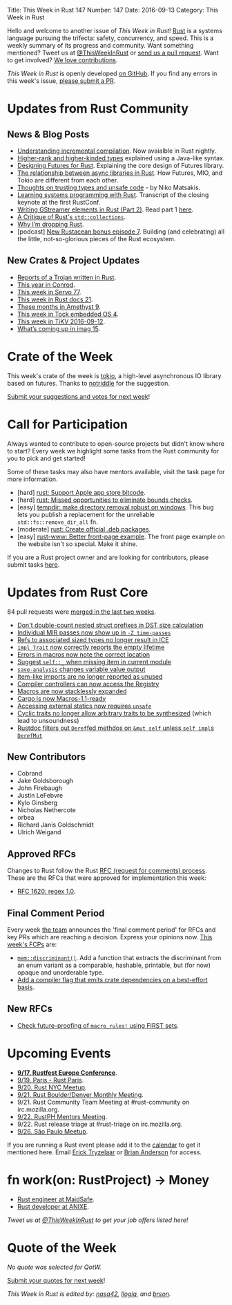 Title: This Week in Rust 147
Number: 147
Date: 2016-09-13
Category: This Week in Rust

Hello and welcome to another issue of *This Week in Rust*!
[Rust](http://rust-lang.org) is a systems language pursuing the trifecta: safety, concurrency, and speed.
This is a weekly summary of its progress and community.
Want something mentioned? Tweet us at [@ThisWeekInRust](https://twitter.com/ThisWeekInRust) or [send us a pull request](https://github.com/cmr/this-week-in-rust).
Want to get involved? [We love contributions](https://github.com/rust-lang/rust/blob/master/CONTRIBUTING.md).

*This Week in Rust* is openly developed [on GitHub](https://github.com/cmr/this-week-in-rust).
If you find any errors in this week's issue, [please submit a PR](https://github.com/cmr/this-week-in-rust/pulls).

# Updates from Rust Community

## News & Blog Posts

* [Understanding incremental compilation](https://blog.rust-lang.org/2016/09/08/incremental.html). Now avaialble in Rust nightly.
* [Higher-rank and higher-kinded types](https://www.stephanboyer.com/post/115/higher-rank-and-higher-kinded-types) explained using a Java-like syntax.
* [Designing Futures for Rust](https://aturon.github.io/blog/2016/09/07/futures-design/). Explaining the core design of Futures library.
* [The relationship between async libraries in Rust](https://www.jimmycuadra.com/posts/the-relationship-between-async-libraries-in-rust/). How Futures, MIO, and Tokio are different from each other.
* [Thoughts on trusting types and unsafe code](http://smallcultfollowing.com/babysteps/blog/2016/09/12/thoughts-on-trusting-types-and-unsafe-code/) - by Niko Matsakis.
* [Learning systems programming with Rust](http://jvns.ca/blog/2016/09/11/rustconf-keynote/). Transcript of the closing keynote at the first RustConf.
* [Writing GStreamer elements in Rust (Part 2)](https://coaxion.net/blog/2016/09/writing-gstreamer-elements-in-rust-part-2-dont-panic-we-have-better-assertions-now-and-other-updates/). Read part 1 [here](https://coaxion.net/blog/2016/05/writing-gstreamer-plugins-and-elements-in-rust/).
* [A Critique of Rust's `std::collections`](https://ticki.github.io/blog/horrible/).
* [Why I’m dropping Rust](https://medium.com/@kingoipo/why-im-dropping-rust-fd1c32986c88).
* [podcast] [New Rustacean bonus episode 7](http://www.newrustacean.com/show_notes/bonus/_7/). Building (and celebrating) all the little, not-so-glorious pieces of the Rust ecosystem.

## New Crates & Project Updates

* [Reports of a Trojan written in Rust](http://news.softpedia.com/news/new-linux-trojan-discovered-coded-in-mozilla-s-rust-language-508135.shtml).
* [This year in Conrod](http://blog.piston.rs/2016/09/13/this-year-in-conrod/).
* [This week in Servo 77](https://blog.servo.org/2016/09/12/twis-77/).
* [This week in Rust docs 21](https://guillaumegomez.github.io/this-week-in-rust-docs/blog/this-week-in-rust-docs-21).
* [These months in Amethyst 9](https://www.amethyst.rs/posts/twia-9.html).
* [This week in Tock embedded OS 4](http://www.tockos.org/blog/2016/talking-tock-4/).
* [This week in TiKV 2016-09-12](http://www.pingcap.com/tikv/2016/09/12/tikv-weekly/).
* [What’s coming up in imag 15](http://beyermatthias.de/blog/2016/09/09/what-s-coming-up-in-imag-15/).

# Crate of the Week

This week's crate of the week is [tokio](https://github.com/tokio-rs/tokio), a high-level asynchronous IO library based on futures. Thanks to [notriddle](https://users.rust-lang.org/users/notriddle) for the suggestion.

[Submit your suggestions and votes for next week][submit_crate]!

[submit_crate]: https://users.rust-lang.org/t/crate-of-the-week/2704

# Call for Participation

Always wanted to contribute to open-source projects but didn't know where to start?
Every week we highlight some tasks from the Rust community for you to pick and get started!

Some of these tasks may also have mentors available, visit the task page for more information.

* [hard] [rust: Support Apple app store bitcode](https://github.com/rust-lang/rust/issues/35968).
* [hard] [rust: Missed opportunities to eliminate bounds checks](https://github.com/rust-lang/rust/issues/35981).
* [easy] [tempdir: make directory removal robust on windows](https://github.com/rust-lang-nursery/tempdir/issues/15). This bug lets you publish a replacement for the unreliable `std::fs::remove_dir_all` fn.
* [moderate] [rust: Create official .deb packages](https://github.com/rust-lang/rust/issues/28307).
* [easy] [rust-www: Better front-page example](https://github.com/rust-lang/rust-www/issues/180).
  The front page example on the website isn't so special. Make it shine.

If you are a Rust project owner and are looking for contributors, please submit tasks [here][guidelines].

[guidelines]: https://users.rust-lang.org/t/twir-call-for-participation/4821

# Updates from Rust Core

84 pull requests were [merged in the last two weeks][merged].

[merged]: https://github.com/issues?q=is%3Apr+org%3Arust-lang+is%3Amerged+merged%3A2016-09-05..2016-09-12

* [Don't double-count nested struct prefixes in DST size calculation](https://github.com/rust-lang/rust/pull/36351)
* [Individual MIR passes now show up in `-Z time-passes`](https://github.com/rust-lang/rust/pull/36296)
* [Refs to associated sized types no longer result in ICE](https://github.com/rust-lang/rust/pull/36281)
* [`impl Trait` now correctly reports the empty lifetime](https://github.com/rust-lang/rust/pull/36333)
* [Errors in macros now note the correct location](https://github.com/rust-lang/rust/pull/36308)
* [Suggest `self::_` when missing item in current module](https://github.com/rust-lang/rust/pull/36289)
* [`save-analysis` changes variable value output](https://github.com/rust-lang/rust/pull/36288)
* [Item-like imports are no longer reported as unused](https://github.com/rust-lang/rust/pull/36276)
* [Compiler controllers can now access the Registry](https://github.com/rust-lang/rust/pull/36240)
* [Macros are now stacklessly expanded](https://github.com/rust-lang/rust/pull/36214)
* [Cargo is now Macros-1.1-ready](https://github.com/rust-lang/cargo/pull/3064)
* [Accessing external statics now requires `unsafe`](https://github.com/rust-lang/rust/pull/36173)
* [Cyclic traits no longer allow arbitrary traits to be synthesized](https://github.com/rust-lang/rust/pull/35745) (which lead to unsoundness)
* [Rustdoc filters out `Deref`fed methdos on `&mut self` unless `self impl`s `DerefMut`](https://github.com/rust-lang/rust/pull/36266)

## New Contributors

* Cobrand
* Jake Goldsborough
* John Firebaugh
* Justin LeFebvre
* Kylo Ginsberg
* Nicholas Nethercote
* orbea
* Richard Janis Goldschmidt
* Ulrich Weigand

## Approved RFCs

Changes to Rust follow the Rust [RFC (request for comments)
process](https://github.com/rust-lang/rfcs#rust-rfcs). These
are the RFCs that were approved for implementation this week:

* [RFC 1620: regex 1.0](https://github.com/rust-lang/rfcs/pull/1620).

## Final Comment Period

Every week [the team](https://www.rust-lang.org/team.html) announces the
'final comment period' for RFCs and key PRs which are reaching a
decision. Express your opinions now. [This week's FCPs][fcp] are:

[fcp]: https://github.com/rust-lang/rfcs/labels/final-comment-period

* [`mem::discriminant()`](https://github.com/rust-lang/rfcs/pull/1696). Add a function that extracts the discriminant from an enum variant as a comparable, hashable, printable, but (for now) opaque and unorderable type.
* [Add a compiler flag that emits crate dependencies on a best-effort basis](https://github.com/rust-lang/rfcs/pull/1622).

## New RFCs

* [Check future-proofing of `macro_rules!` using FIRST sets](https://github.com/rust-lang/rfcs/pull/1746).

# Upcoming Events

* **[9/17. Rustfest Europe Conference](http://www.rustfest.eu/)**.
* [9/19. Paris - Rust Paris](https://www.meetup.com/Rust-Paris/events/230111512/).
* [9/20. Rust NYC Meetup](https://www.meetup.com/Rust-NYC/events/233756447/).
* [9/21. Rust Boulder/Denver Monthly Meeting](https://www.meetup.com/Rust-Boulder-Denver/events/233463725/).
* 9/21. Rust Community Team Meeting at #rust-community on irc.mozilla.org.
* [9/22. RustPH Mentors Meeting](http://www.rustph.tech/).
* 9/22. Rust release triage at #rust-triage on irc.mozilla.org.
* [9/26. São Paulo Meetup](https://www.meetup.com/Rust-Sao-Paulo-Meetup/events/233713814/).

If you are running a Rust event please add it to the [calendar] to get
it mentioned here. Email [Erick Tryzelaar][erickt] or [Brian
Anderson][brson] for access.

[calendar]: https://www.google.com/calendar/embed?src=apd9vmbc22egenmtu5l6c5jbfc%40group.calendar.google.com
[erickt]: mailto:erick.tryzelaar@gmail.com
[brson]: mailto:banderson@mozilla.com

# fn work(on: RustProject) -> Money

* [Rust engineer at MaidSafe](http://maidsafe.net/careers.html#rust_engineer).
* [Rust developer at ANIXE](http://anixe.pl/rust_dev/).

*Tweet us at [@ThisWeekInRust](https://twitter.com/ThisWeekInRust) to get your job offers listed here!*

# Quote of the Week

*No quote was selected for QotW.*

[Submit your quotes for next week][submit]!

[submit]: http://users.rust-lang.org/t/twir-quote-of-the-week/328

*This Week in Rust is edited by: [nasa42](https://github.com/nasa42), [llogiq](https://github.com/llogiq), and [brson](https://github.com/brson).*

